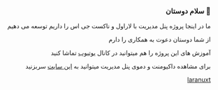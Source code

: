 ### <div align="right">سلام دوستان 👋</div>

<div align="right">
<p>ما در اینجا پروژه پنل مدیریت با لاراول و ناکست جی اس را داریم توسعه می دهیم</p>
<p>از شما دوستان دعوت به همکاری را دارم</p>
<p>آموزش های این پروژه را هم میتوانید در کانال <a href="https://www.youtube.com/playlist?list=PLXChBR5rCkrheZRydB6C-ohLMGL1Q6gGz" target="_blank">یوتیوب</a> تماشا کنید</p>
<p>برای مشاهده داکیومنت و دموی پنل مدیریت میتوانید به <a href="https://laranuxt.ir" target="_blank">این سایت</a> سربزنید</p><a href="https://laranuxt.ir" target="_blank">laranuxt</a>
</div>
